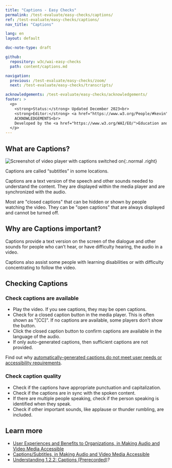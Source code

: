 ```yaml
---
title: "Captions - Easy Checks"
permalink: /test-evaluate/easy-checks/captions/
ref: /test-evaluate/easy-checks/captions/
nav_title: "Captions"

lang: en
layout: default

doc-note-type: draft

github:
  repository: w3c/wai-easy-checks
  path: content/captions.md

navigation:
  previous: /test-evaluate/easy-checks/zoom/
  next: /test-evaluate/easy-checks/transcripts/

acknowledgements: /test-evaluate/easy-checks/acknowledgements/
footer: >
  <p>
    <strong>Status:</strong> Updated December 2023<br>
    <strong>Editor:</strong> <a href="https://www.w3.org/People/#kevin">Kevin White</a><br>
    ACKNOWLEDGEMENTS<br>
    Developed by the <a href="https://www.w3.org/WAI/EO/">Education and Outreach Working Group (EOWG)</a>. Updated as part of the <a href="https://www.w3.org/WAI/about/projects/wai-coop/">WAI-CooP project</a>, co-funded by the European Commission.
  </p>
---
```


## What are Captions?

![Screenshot of video player with captions switched on](https://www.w3.org/WAI/content-images/wai-media-guide/captions.png){:.normal .right}

Captions are called “subtitles” in some locations.

Captions are a text version of the speech and other sounds needed to understand the content. They are displayed within the media player and are synchronized with the audio.

Most are "closed captions" that can be hidden or shown by people watching the video. They can be "open captions" that are always displayed and cannot be turned off.

## Why are Captions important?

Captions provide a text version on the screen of the dialogue and other sounds for people who can’t hear, or have difficulty hearing, the audio in a video. 

Captions also assist some people with learning disabilities or with difficulty concentrating to follow the video.

## Checking Captions

### Check captions are available

* Play the video. If you see captions, they may be open captions.
* Check for a closed caption button in the media player. This is often shown as "[CC]". If no captions are available, some players don't show the button.
* Click the closed caption button to confirm captions are available in the language of the audio.
* If only auto-generated captions, then sufficient captions are not provided.

Find out why [automatically-generated captions do not meet user needs or accessibility requirements](/WAI/media/av/captions/#automatic-captions-are-not-sufficient).

### Check caption quality

*  Check if the captions have appropriate punctuation and capitalization.
*  Check if the captions are in sync with the spoken content.
*  If there are multiple people speaking, check if the person speaking is identified when they speak.
*  Check if other important sounds, like applause or thunder rumbling, are included.

## Learn more

* [User Experiences and Benefits to Organizations, in Making Audio and Video Media Accessible](https://www.w3.org/WAI/media/av/users-orgs/)
* [Captions/Subtitles, in Making Audio and Video Media Accessible](https://www.w3.org/WAI/media/av/captions/)
* [Understanding 1.2.2: Captions (Prerecorded)](https://www.w3.org/WAI/WCAG22/Understanding/captions-prerecorded.html)?
